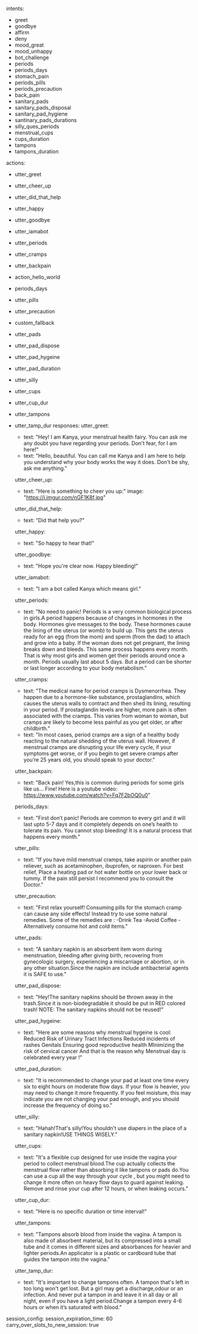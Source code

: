 intents:
  - greet
  - goodbye
  - affirm
  - deny
  - mood_great
  - mood_unhappy
  - bot_challenge 
  - periods 
  - periods_days
  - stomach_pain
  - periods_pills 
  - periods_precaution 
  - back_pain 
  - sanitary_pads
  - sanitary_pads_disposal
  - sanitary_pad_hygiene
  - santinary_pads_durations
  - silly_ques_periods
  - menstrual_cups
  - cups_duration
  - tampons
  - tampons_duration

actions:
- utter_greet
- utter_cheer_up
- utter_did_that_help
- utter_happy
- utter_goodbye
- utter_iamabot
- utter_periods 
- utter_cramps
- utter_backpain 
- action_hello_world
- periods_days
- utter_pills 
- utter_precaution
- custom_fallback
- utter_pads
- utter_pad_dispose
- utter_pad_hygeine
- utter_pad_duration
- utter_silly
- utter_cups
- utter_cup_dur
- utter_tampons
- utter_tamp_dur
responses:
  utter_greet:
  - text: "Hey! I am Kanya, your menstrual health fairy. You can ask me any doubt you have regarding your periods. Don't fear, for I am here!" 
  - text: "Hello, beautiful. You can call me Kanya and I am here to help you understand why your body works the way it does. Don't be shy, ask me anything." 

  utter_cheer_up:
  - text: "Here is something to cheer you up:"
    image: "https://i.imgur.com/nGF1K8f.jpg"

  utter_did_that_help:
  - text: "Did that help you?"

  utter_happy:
  - text: "So happy to hear that!"

  utter_goodbye:
  - text: "Hope you're clear now. Happy bleeding!"

  utter_iamabot:
  - text: "I am a bot called Kanya which means girl." 
 
  utter_periods: 
  - text: "No need to panic! Periods is a very common biological process in girls.A period happens because of changes in hormones in the body. Hormones give messages to the body. These hormones cause the lining of the uterus (or womb) to build up. This gets the uterus ready for an egg (from the mom) and sperm (from the dad) to attach and grow into a baby. If the woman does not get pregnant, the lining breaks down and bleeds. This same process happens every month. That is why most girls and women get their periods around once a month. Periods usually last about 5 days. But a period can be shorter or last longer according to your body metabolism."

  utter_cramps: 
  - text: "The medical name for period cramps is Dysmenorrhea. They happen due to a hormone-like substance, prostaglandins, which causes the uterus walls to contract and then shed its lining, resulting in your period. If prostaglandin levels are higher, more pain is often associated with the cramps. This varies from woman to woman, but cramps are likely to become less painful as you get older, or after childbirth." 
  - text: "In most cases, period cramps are a sign of a healthy body reacting to the natural shedding of the uterus wall. However, if menstrual cramps are disrupting your life every cycle, if your symptoms get worse, or if you begin to get severe cramps after you’re 25 years old, you should speak to your doctor."  

  utter_backpain: 
  - text: "Back pain! Yes,this is common during periods for some girls like us… Fine! Here is a youtube video: https://www.youtube.com/watch?v=Fq7F2bOQ0u0" 
 
  periods_days:
  - text: "First don’t panic! Periods are common to every girl and it will last upto 5-7 days and it completely depends on one’s health to tolerate its pain. You cannot stop bleeding! It is a natural process that happens every month."
  
  utter_pills:
  - text: "If you have mild menstrual cramps, take aspirin or another pain reliever, such as acetaminophen, ibuprofen, or naproxen.
For best relief, Place a heating pad or hot water bottle on your lower back or tummy.
If the pain still persist I recommend you to consult the Doctor."

  utter_precaution:
  - text: "First relax yourself! Consuming pills for the stomach cramp can cause any side effects! Instead try to use some natural remedies.
Some of the remedies are :   -Drink Tea -Avoid Coffee -Alternatively consume hot and cold items."
  
  utter_pads:
  - text: "A sanitary napkin is an absorbent item worn during menstruation, bleeding after giving birth, recovering from gynecologic surgery, experiencing a miscarriage or abortion, or in any other situation.Since the napkin are include antibacterial agents it is SAFE to use." 

  utter_pad_dispose: 
  - text: "Hey!The sanitary napkins should be thrown away in the trash.Since it is non-biodegradable it should be put in RED colored trash! NOTE: The sanitary napkins should not be reused!" 

  utter_pad_hygeine: 
  - text: "Here are some reasons why menstrual hygeine is cool:
Reduced Risk of Urinary Tract Infections
Reduced incidents of rashes Genitals
Ensuring good reproductive health 
MInimizing the risk of cervical cancer
And that is the reason why Menstrual day is celebrated every year !" 

  utter_pad_duration: 
  - text: "It is recommended to change your pad at least one time every six to eight hours on moderate flow days. If your flow is heavier, you may need to change it more frequently. If you feel moisture, this may indicate you are not changing your pad enough, and you should increase the frequency of doing so."
  
  utter_silly: 
  - text: "Hahah!That's silly!You shouldn't use diapers in the place of a sanitary napkin!USE THINGS WISELY."

  utter_cups:
  - text: "It's a flexible cup designed for use inside the vagina your period to collect menstrual blood.The cup actually collects the menstrual flow rather than absorbing it like tampons or pads do.You can use a cup all the way through your cycle , but you might need to change it more often on heavy flow days to guard against leaking. Remove and rinse your cup after 12 hours, or when leaking occurs."

  utter_cup_dur:
  - text: "Here is no specific duration or time interval!"

  utter_tampons:
  - text: "Tampons absorb blood from inside the vagina. A tampon is also made of absorbent material, but its compressed into a small tube and it comes in different sizes and absorbances for heavier and lighter periods.An applicator is a plastic or cardboard tube that guides the tampon into the vagina."     

  utter_tamp_dur:
  - text: "It's important to change tampons often. A tampon that's left in too long won't get lost. But a girl may get a discharge,odour or an infection. And never put a tampon in and leave it in all day or all night, even if you have a light period.Change a tampon every 4-6 hours or when it’s saturated with blood."  

  

session_config:
  session_expiration_time: 60
  carry_over_slots_to_new_session: true
